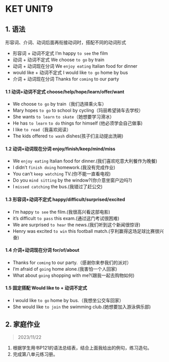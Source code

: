 # KET UNIT9

## 1. 语法

形容词、介词、动词后面再衔接动词时，搭配不同的动词形式

* 形容词 + 动词不定式 I’m happy `to see` the film
* 动词 + 动词不定式 We choose `to go` by train
* 动词 + 动词现在分词 We `enjoy eating` Italian food for dinner
* would like + 动词不定式 I would like `to go` home by bus
* 介词 + 动词现在分词 Thanks for `coming` to our party

#### 1.1 动词+动词不定式 choose/help/hope/learn/offer/want

* We choose `to go` by train（我们选择乘火车）
* Mary hopes `to go` to school by cycling（玛丽希望骑车去学校）
* She wants `to learn` `to skate`（她想要学习滑冰）
* He has `to learn` `to do` things for himself (他必须学会自己做事)
* I like `to read`（我喜欢阅读）
* The kids offered `to wash` dishes(孩子们主动提出洗碗)

#### 1.2 动词+动词现在分词 enjoy/finish/keep/mind/miss

* We `enjoy eating` Italian food for dinner.(我们喜欢吃意大利餐作为晚餐)
* I didn’t `finish doing` homework.(我没有完成作业)
* You can’t `keep watching` TV.(你不能一直看电视)
* Do you `mind sitting` by the window?(你介意坐窗户边吗?)
* I `missed catching` the bus.(我错过了赶公交)

#### 1.3 形容词+动词不定式 happy/difficult/surprised/excited

* I’m happy `to see` the film.(我很高兴看这部电影)
* it’s difficult `to pass` this exam.(通过这门考试很困难)
* We are surprised `to hear` the news.(我们听到这个新闻很惊讶)
* Henry was excited `to win` this football match.(亨利赢得这场足球比赛很兴奋)

#### 1.4 介词+动词现在分词 for/of/about

* Thanks for `coming` to our party.（感谢你来参我们的派对）
* I’m afraid of `going` home alone.(我害怕一个人回家)
* What about `going` shopping with me?(跟我一起去购物如何)

#### 1.5 固定搭配 Would like to + 动词不定式

* I would like `to go` home by bus.（我想坐公交车回家）
* She would like `to join` the swimming club.(她想要加入游泳俱乐部)

## 2. 家庭作业

> 2023/11/22

1. 根据学生用书P121的语法总结表，结合上面我给出的例句，练习造句。
2. 完成第八单元练习册。
